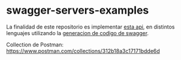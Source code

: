# swagger-servers-examples

La finalidad de este repositorio es implementar [esta api](https://github.com/mesaglio/swagger-server-example/blob/master/swagger/swagger-3.yml), en distintos lenguajes utilizando la [generacion de codigo de swagger](https://swagger.io/docs/open-source-tools/swagger-codegen/).

Collection de Postman: https://www.postman.com/collections/312b18a3c17171bdde6d
